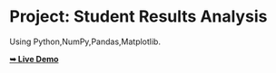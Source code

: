 # Project: Student Results Analysis
 Using Python,NumPy,Pandas,Matplotlib.

 <a href="http://127.0.0.1:5501/Food-restaurant-website/index-1.html"><strong>➥ Live Demo</strong></a>
